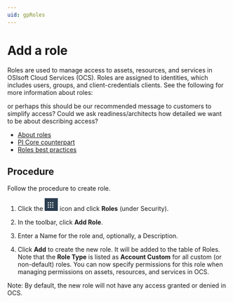 ```yaml
---
uid: gpRoles
---
```

# Add a role

Roles are used to manage access to assets, resources, and services in OSIsoft Cloud Services (OCS). Roles are assigned to identities, which includes users, groups, and client-credentials clients. See the following for more information about roles:

 <!-- Josh Kim: Roles are assigned to identities. It is the OCS object, specifically the ACL, that determines whether the identity gets access. This is done by comparing the assigned role of the identity to the OCS object's ACL. I wonder if the first sentence gives the impression that Roles is only factor in gaining access? -->

or perhaps this should be our recommended message to customers to simplify access? Could we ask readiness/architects how detailed we want to be about describing access?

- [About roles](xref:ccRoles)
- [PI Core counterpart](xref:ccRoles#roles-pi-core)
- [Roles best practices](xref:ccRoles#roles-bp)

## Procedure

Follow the procedure to create role.

1. Click the ![Menu icon](images/menu-icon.png) icon and click **Roles** (under Security).

1. In the toolbar, click **Add Role**.

1. Enter a Name for the role and, optionally, a Description.

1. Click **Add** to create the new role. It will be added to the table of Roles. Note that the **Role Type** is listed as **Account Custom** <!-- verify that this is still Account -->for all custom (or non-default) roles. You can now specify permissions for this role when managing permissions on assets, resources, and services in OCS.

Note: By default, the new role will not have any access granted or denied in OCS.
